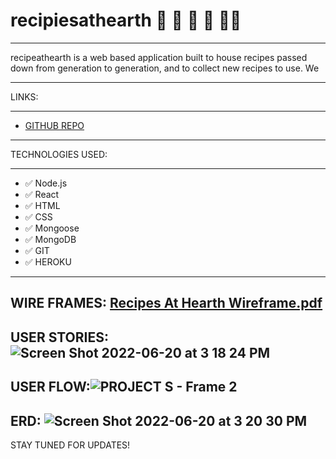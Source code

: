 # recipiesathearth 🥗 🌮 🍪 📝 👩‍🍳

----------------------------------
recipeathearth is a web based application built to house recipes passed down from generation to generation, and to collect new recipes to use. We 

------------------------------------
LINKS:
***
* [GITHUB REPO](https://github.com/ErikYSH/recipesathearth)

---------------------------------

TECHNOLOGIES USED:
***
* ✅ Node.js
* ✅ React
* ✅ HTML
* ✅ CSS
* ✅ Mongoose
* ✅ MongoDB
* ✅ GIT
* ✅ HEROKU

--------------------------
WIRE FRAMES: 
[Recipes At Hearth Wireframe.pdf](https://github.com/ErikYSH/recipesathearth/files/8943953/Recipes.At.Hearth.Wireframe.pdf)
-----------------------------
USER STORIES:
![Screen Shot 2022-06-20 at 3 18 24 PM](https://user-images.githubusercontent.com/92687151/174683955-3178ff29-f7ac-402d-a692-6be55e239a0a.png)
----------------------------
USER FLOW:![PROJECT S - Frame 2](https://user-images.githubusercontent.com/92687151/174684078-6f25a62f-f677-45e2-8d69-e84f8b028a6a.jpg)
---------------------------
ERD: ![Screen Shot 2022-06-20 at 3 20 30 PM](https://user-images.githubusercontent.com/92687151/174684097-1dff457b-53ea-4c58-ac9b-0491988ea150.png)
---------------------------
STAY TUNED FOR UPDATES!

